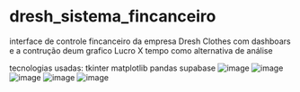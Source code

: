# dresh_sistema_fincanceiro

interface de controle fincanceiro da empresa Dresh Clothes com dashboars e a contrução deum grafico Lucro X tempo como alternativa de análise

tecnologias usadas: tkinter
                    matplotlib 
                    pandas
                    supabase
 ![image](https://user-images.githubusercontent.com/76177303/160170187-b1259788-0a0b-4bcb-ab20-045ee86178f2.png)
 ![image](https://user-images.githubusercontent.com/76177303/160170303-c55766e9-a4b9-43c1-9cab-d721486fb10c.png)
![image](https://user-images.githubusercontent.com/76177303/160170331-82e72642-92b7-48ea-a010-5fbc7e5431c5.png)
![image](https://user-images.githubusercontent.com/76177303/160170356-a162ab3e-bfba-4bab-b366-8f8b382be20a.png)
![image](https://user-images.githubusercontent.com/76177303/160170486-9aa2a8ca-eacd-4f76-bf45-b341a58a3407.png)




